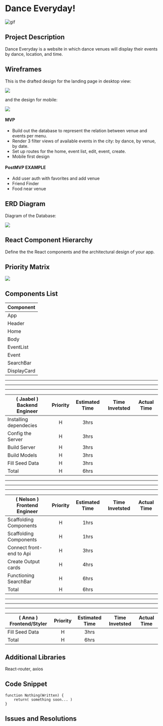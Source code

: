# Dance Everyday!

![gif](https://media.giphy.com/media/Ymhz7H7Ye0gX3xuk59/giphy.gif)

## Project Description

Dance Everyday is a website in which dance venues will display their events by dance, location, and time.

## Wireframes

This is the drafted design for the landing page in desktop view:

![](https://i.imgur.com/x00gjfJ.png)

and the design for mobile:

![](https://i.imgur.com/BYik3If.png)

#### MVP

- Build out the database to represent the relation between venue and events per menu.
- Render 3 filter views of available events in the city: by dance, by venue, by date.
- Set up routes for the home, event list, edit, event, create.
- Mobile first design

#### PostMVP EXAMPLE

- Add user auth with favorites and add venue
- Friend Finder
- Food near venue

## ERD Diagram

Diagram of the Database:

![](https://i.imgur.com/wsA6Kf3.jpg)

## React Component Hierarchy

Define the the React components and the architectural design of your app.

## Priority Matrix

![](https://i.imgur.com/Tas9IlH.jpg)

## Components List


| Component | 
| --- | 
| App | 
| Header | 
| Home | 
| Body | 
| EventList | 
| Event | 
| SearchBar | 
| DisplayCard | 

---
---
---

| ( **Jaabel** ) Backend Engineer                | Priority | Estimated Time | Time Invetsted | Actual Time |
| ---------------------- | :------: | :------------: | :------------: | :---------: |
| Installing dependecies |    H     |      3hrs      |          |       |
| Config the Server      |    H     |      3hrs      |          |       |
| Build Server           |    H     |      3hrs      |          |       |
| Build Models           |    H     |      3hrs      |          |       |
| Fill Seed Data         |    H     |      3hrs      |          |       |
| Total                  |    H     |      6hrs      |          |       |

---
---
---


| ( **Nelson** ) Frontend Engineer                 | Priority | Estimated Time | Time Invetsted | Actual Time |
| ------------------------ | :------: | :------------: | :------------: | :---------: |
| Scaffolding Components   |    H     |      1hrs      |                |             |
| Scaffolding Components   |    H     |      1hrs      |                |             |
| Connect front-end to Api |    H     |      3hrs      |                |             |
| Create Output cards      |    H     |      4hrs      |                |             |
| Functioning SearchBar    |    H     |      6hrs      |                |             |
| Total                    |    H     |      6hrs      |            |         |

---
---
---


| ( **Anna** ) Frontend/Styler        | Priority | Estimated Time | Time Invetsted | Actual Time |
| -------------- | :------: | :------------: | :------------: | :---------: |
| Fill Seed Data |    H     |      3hrs      |          |       |
| Total          |    H     |      6hrs      |          |       |

## Additional Libraries

React-router, axios

## Code Snippet

```
function Nothing(Written) {
	return( something soon... )
}
```

## Issues and Resolutions
